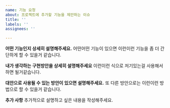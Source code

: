```yaml
---
name: 기능 요청
about: 프로젝트에 추가할 기능을 제안하는 이슈
title: ''
labels: ''
assignees: ''

---
```


**어떤 기능인지 상세히 설명해주세요.**
어떤어떤 기능이 있으면 이런이런 기능을 좀 더 간단하게 할 수 있을거 같습니다.

**내가 생각하는 구현방안을 상세히 설명해주세요**
이런이런 식으로 저기있는걸 사용해서 하면 될거같습니다.

**대안으로 사용될 수 있는 방안이 있으면 설명해주세요.**
또 다른 방안으로는 이런이런 방법으로 할 수 있을거 같습니다.

**추가 사항**
추가적으로 설명하고 싶은 내용을 작성해주세요.
